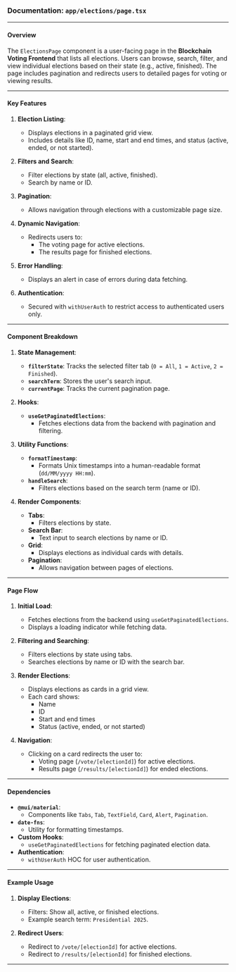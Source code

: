 ### Documentation: `app/elections/page.tsx`

---

#### **Overview**
The `ElectionsPage` component is a user-facing page in the **Blockchain Voting Frontend** that lists all elections. Users can browse, search, filter, and view individual elections based on their state (e.g., active, finished). The page includes pagination and redirects users to detailed pages for voting or viewing results.

---

#### **Key Features**
1. **Election Listing**:
   - Displays elections in a paginated grid view.
   - Includes details like ID, name, start and end times, and status (active, ended, or not started).

2. **Filters and Search**:
   - Filter elections by state (all, active, finished).
   - Search by name or ID.

3. **Pagination**:
   - Allows navigation through elections with a customizable page size.

4. **Dynamic Navigation**:
   - Redirects users to:
     - The voting page for active elections.
     - The results page for finished elections.

5. **Error Handling**:
   - Displays an alert in case of errors during data fetching.

6. **Authentication**:
   - Secured with `withUserAuth` to restrict access to authenticated users only.

---

#### **Component Breakdown**

1. **State Management**:
   - **`filterState`**: Tracks the selected filter tab (`0 = All`, `1 = Active`, `2 = Finished`).
   - **`searchTerm`**: Stores the user's search input.
   - **`currentPage`**: Tracks the current pagination page.

2. **Hooks**:
   - **`useGetPaginatedElections`**:
     - Fetches elections data from the backend with pagination and filtering.

3. **Utility Functions**:
   - **`formatTimestamp`**:
     - Formats Unix timestamps into a human-readable format (`dd/MM/yyyy HH:mm`).
   - **`handleSearch`**:
     - Filters elections based on the search term (name or ID).

4. **Render Components**:
   - **Tabs**:
     - Filters elections by state.
   - **Search Bar**:
     - Text input to search elections by name or ID.
   - **Grid**:
     - Displays elections as individual cards with details.
   - **Pagination**:
     - Allows navigation between pages of elections.

---

#### **Page Flow**

1. **Initial Load**:
   - Fetches elections from the backend using `useGetPaginatedElections`.
   - Displays a loading indicator while fetching data.

2. **Filtering and Searching**:
   - Filters elections by state using tabs.
   - Searches elections by name or ID with the search bar.

3. **Render Elections**:
   - Displays elections as cards in a grid view.
   - Each card shows:
     - Name
     - ID
     - Start and end times
     - Status (active, ended, or not started)

4. **Navigation**:
   - Clicking on a card redirects the user to:
     - Voting page (`/vote/[electionId]`) for active elections.
     - Results page (`/results/[electionId]`) for ended elections.

---

#### **Dependencies**
- **`@mui/material`**:
  - Components like `Tabs`, `Tab`, `TextField`, `Card`, `Alert`, `Pagination`.
- **`date-fns`**:
  - Utility for formatting timestamps.
- **Custom Hooks**:
  - `useGetPaginatedElections` for fetching paginated election data.
- **Authentication**:
  - `withUserAuth` HOC for user authentication.

---

#### **Example Usage**

1. **Display Elections**:
   - Filters: Show all, active, or finished elections.
   - Example search term: `Presidential 2025`.

2. **Redirect Users**:
   - Redirect to `/vote/[electionId]` for active elections.
   - Redirect to `/results/[electionId]` for finished elections.

---
